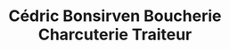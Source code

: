 ---
title: "Cédric Bonsirven Boucherie Charcuterie Traiteur"
url: /saint-germain/cedric-bonsirven-boucherie-charcuterie-traiteur/
shop: Metzgerei
---